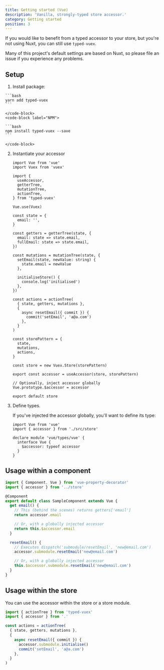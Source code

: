 ```yaml
---
title: Getting started (Vue)
description: 'Vanilla, strongly-typed store accessor.'
category: Getting started
position: 3
---
```


If you would like to benefit from a typed accessor to your store, but you're not using Nuxt, you can still use `typed-vuex`.

<alert>

Many of this project's default settings are based on Nuxt, so please file an issue if you experience any problems.

</alert>

## Setup

1. Install package:

  <code-group>
    <code-block label="Yarn" active>

    ```bash
    yarn add typed-vuex
    ```

    </code-block>
    <code-block label="NPM">

    ```bash
    npm install typed-vuex --save
    ```

    </code-block>
  </code-group>

2. Instantiate your accessor

   ```ts[~/src/store/index.ts]
   import Vue from 'vue'
   import Vuex from 'vuex'

   import {
     useAccessor,
     getterTree,
     mutationTree,
     actionTree,
   } from 'typed-vuex'

   Vue.use(Vuex)

   const state = {
     email: '',
   }

   const getters = getterTree(state, {
     email: state => state.email,
     fullEmail: state => state.email,
   })

   const mutations = mutationTree(state, {
     setEmail(state, newValue: string) {
       state.email = newValue
     },

     initialiseStore() {
       console.log('initialised')
     },
   })

   const actions = actionTree(
     { state, getters, mutations },
     {
       async resetEmail({ commit }) {
         commit('setEmail', 'a@a.com')
       },
     }
   )

   const storePattern = {
     state,
     mutations,
     actions,
   }

   const store = new Vuex.Store(storePattern)

   export const accessor = useAccessor(store, storePattern)

   // Optionally, inject accessor globally
   Vue.prototype.$accessor = accessor

   export default store
   ```

3. Define types.

   If you've injected the accessor globally, you'll want to define its type:

   ```ts[~/index.d.ts]
   import Vue from 'vue'
   import { accessor } from './src/store'

   declare module 'vue/types/vue' {
     interface Vue {
       $accessor: typeof accessor
     }
   }
   ```

## Usage within a component

```ts
import { Component, Vue } from 'vue-property-decorator'
import { accessor } from '../store'

@Component
export default class SampleComponent extends Vue {
  get email() {
    // This (behind the scenes) returns getters['email']
    return accessor.email

    // Or, with a globally injected accessor
    return this.$accessor.email
  }

  resetEmail() {
    // Executes dispatch('submodule/resetEmail', 'new@email.com')
    accessor.submodule.resetEmail('new@email.com')

    // Or, with a globally injected accessor
    this.$accessor.submodule.resetEmail('new@email.com')
  }
}
```

## Usage within the store

You can use the accessor within the store or a store module.

```ts
import { actionTree } from 'typed-vuex'
import { accessor } from '.'

const actions = actionTree(
  { state, getters, mutations },
  {
    async resetEmail({ commit }) {
      accessor.submodule.initialise()
      commit('setEmail', 'a@a.com')
    },
  }
)
```

